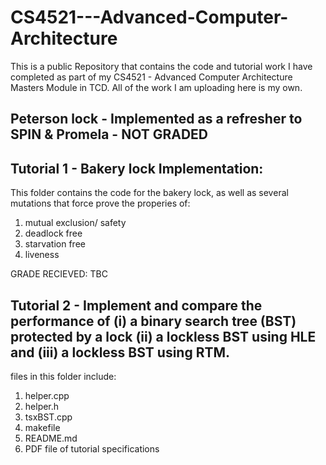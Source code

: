 # CS4521---Advanced-Computer-Architecture
This is a public Repository that contains the code and tutorial work I have completed as part of my CS4521 - Advanced Computer Architecture Masters Module in TCD. All of the work I am uploading here is my own. 

## Peterson lock - Implemented as a refresher to SPIN & Promela - NOT GRADED

## Tutorial 1 - Bakery lock Implementation:
This folder contains the code for the bakery lock, as well as several mutations that force prove the properies of:
1. mutual exclusion/ safety
2. deadlock free
3. starvation free
4. liveness

GRADE RECIEVED: TBC

## Tutorial 2 - Implement and compare the performance of (i) a binary search tree (BST) protected by a lock (ii) a lockless BST using HLE and (iii) a lockless BST using RTM.
files in this folder include:
1. helper.cpp
2. helper.h
3. tsxBST.cpp 
4. makefile
5. README.md
6. PDF file of tutorial specifications
